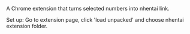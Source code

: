 A Chrome extension that turns selected numbers into nhentai link.

Set up: Go to extension page, click 'load unpacked' and choose nhentai extension folder.
